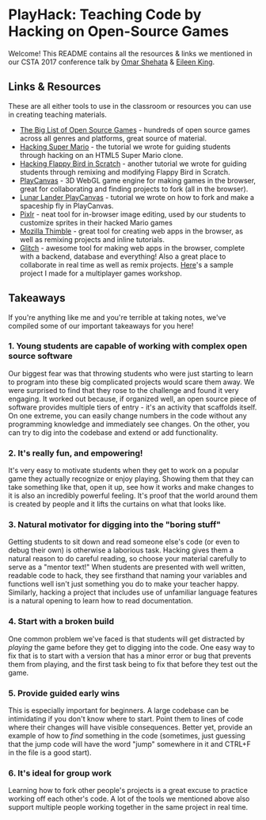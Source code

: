 # PlayHack: Teaching Code by Hacking on Open-Source Games 
Welcome! This README contains all the resources & links we mentioned in our CSTA 2017 conference talk by [Omar Shehata](https://github.com/OmarShehata) & [Eileen King](https://github.com/comeoneileen).

## Links & Resources

These are all either tools to use in the classroom or resources you can use in creating teaching materials. 

* [The Big List of Open Source Games](https://github.com/leereilly/games) - hundreds of open source games across all genres and platforms, great source of material.
* [Hacking Super Mario](https://medium.com/@omar4ur/hacking-super-mario-a-coderdojo-tutorial-6bbb2ae05f0c#.80969u14u) - the tutorial we wrote for guiding students through hacking on an HTML5 Super Mario clone.
* [Hacking Flappy Bird in Scratch](https://medium.com/@eileenaking/hacking-scratch-games-a-coderdojo-tutorial-48c2a6ec3236) - another tutorial we wrote for guiding students through remixing and modifying Flappy Bird in Scratch.
* [PlayCanvas](https://playcanvas.com) - 3D WebGL game engine for making games in the browser, great for collaborating and finding projects to fork (all in the browser).
* [Lunar Lander PlayCanvas](https://medium.com/@omar4ur/rescue-the-lunar-lander-a-coderdojo-tutorial-5217d463e26a#.l7vuweb49) - tutorial we wrote on how to fork and make a spaceship fly in PlayCanvas.
* [Pixlr](http://pixlr.com/editor/) - neat tool for in-browser image editing, used by our students to customize sprites in their hacked Mario games
* [Mozilla Thimble](http://thimble.mozilla.org/) - great tool for creating web apps in the browser, as well as remixing projects and inline tutorials.
* [Glitch](https://glitch.com/ ) - awesome tool for making web apps in the browser, complete with a backend, database and everything! Also a great place to collaborate in real time as well as remix projects. [Here](https://glitch.com/edit/#!/tutsplus-pirate-shooter)'s a sample project I made for a multiplayer games workshop.

## Takeaways 

If you're anything like me and you're terrible at taking notes, we've compiled some of our important takeaways for you here! 

### 1. Young students are capable of working with complex open source software

Our biggest fear was that throwing students who were just starting to learn to program into these big complicated projects would scare them away. We were surprised to find that they rose to the challenge and found it very engaging. It worked out because, if organized well, an open source piece of software provides multiple tiers of entry - it's an activity that scaffolds itself. On one extreme, you can easily change numbers in the code without any programming knowledge and immediately see changes. On the other, you can try to dig into the codebase and extend or add functionality. 

### 2. It's really fun, and empowering! 

It's very easy to motivate students when they get to work on a popular game they actually recognize or enjoy playing. Showing them that they can take something like that, open it up, see how it works and make changes to it is also an incredibly powerful feeling. It's proof that the world around them is created by people and it lifts the curtains on what that looks like. 

### 3. Natural motivator for digging into the "boring stuff"

Getting students to sit down and read someone else's code (or even to debug their own) is otherwise a laborious task. Hacking gives them a natural reason to do careful reading, so choose your material carefully to serve as a "mentor text!" When students are presented with well written, readable code to hack, they see firsthand that naming your variables and functions well isn't just something you do to make your teacher happy. Similarly, hacking a project that includes use of unfamiliar language features is a natural opening to learn how to read documentation.

### 4. Start with a broken build

One common problem we've faced is that students will get distracted by _playing_ the game before they get to digging into the code. One easy way to fix that is to start with a version that has a minor error or bug that prevents them from playing, and the first task being to fix that before they test out the game. 

### 5. Provide guided early wins 

This is especially important for beginners. A large codebase can be intimidating if you don't know where to start. Point them to lines of code where their changes will have visible consequences. Better yet, provide an example of how to _find_ something in the code (sometimes, just guessing that the jump code will have the word "jump" somewhere in it and CTRL+F in the file is a good start).

### 6. It's ideal for group work

Learning how to fork other people's projects is a great excuse to practice working off each other's code. A lot of the tools we mentioned above also support multiple people working together in the same project in real time. 
